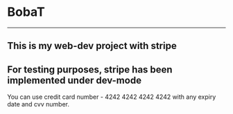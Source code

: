 # BobaT
---
This is my web-dev project with stripe
---
For testing purposes, stripe has been implemented under dev-mode
---
You can use credit card number - 4242 4242 4242 4242 with any expiry date and cvv number.
